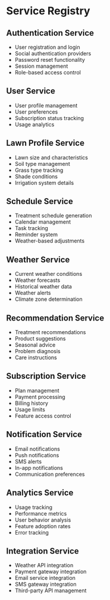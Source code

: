 # Service Registry

## Authentication Service
- User registration and login
- Social authentication providers
- Password reset functionality
- Session management
- Role-based access control

## User Service
- User profile management
- User preferences
- Subscription status tracking
- Usage analytics

## Lawn Profile Service
- Lawn size and characteristics
- Soil type management
- Grass type tracking
- Shade conditions
- Irrigation system details

## Schedule Service
- Treatment schedule generation
- Calendar management
- Task tracking
- Reminder system
- Weather-based adjustments

## Weather Service
- Current weather conditions
- Weather forecasts
- Historical weather data
- Weather alerts
- Climate zone determination

## Recommendation Service
- Treatment recommendations
- Product suggestions
- Seasonal advice
- Problem diagnosis
- Care instructions

## Subscription Service
- Plan management
- Payment processing
- Billing history
- Usage limits
- Feature access control

## Notification Service
- Email notifications
- Push notifications
- SMS alerts
- In-app notifications
- Communication preferences

## Analytics Service
- Usage tracking
- Performance metrics
- User behavior analysis
- Feature adoption rates
- Error tracking

## Integration Service
- Weather API integration
- Payment gateway integration
- Email service integration
- SMS gateway integration
- Third-party API management